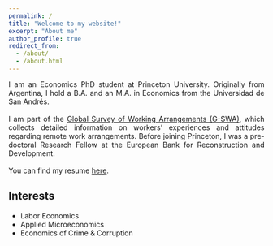 ```yaml
---
permalink: /
title: "Welcome to my website!"
excerpt: "About me"
author_profile: true
redirect_from: 
  - /about/
  - /about.html
---
```


<div style="text-align: justify"> I am an Economics PhD student at Princeton University. Originally from Argentina, I hold a B.A. and an M.A. in Economics from the Universidad de San Andrés. <br> <br> 
I am part of the <a href="https://wfhresearch.com/gswadata/">Global Survey of Working Arrangements (G-SWA)</a>, which collects detailed information on workers’ experiences and attitudes regarding remote work arrangements. Before joining Princeton, I was a pre-doctoral Research Fellow at the European Bank for Reconstruction and Development. <br> <br> 
You can find my resume <a href="https://zaratepablo.github.io/files/CV%20-%20ZARATE.pdf">here</a>.</div>



## Interests
* Labor Economics
* Applied Microeconomics
* Economics of Crime & Corruption
